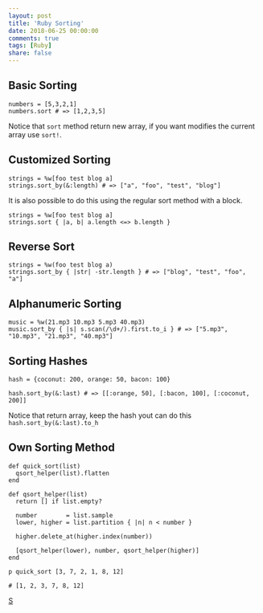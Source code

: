 ```yaml
---
layout: post
title: 'Ruby Sorting'
date: 2018-06-25 00:00:00
comments: true
tags: [Ruby]
share: false
---
```


## Basic Sorting
```
numbers = [5,3,2,1]
numbers.sort # => [1,2,3,5]
```
Notice that `sort` method return new array, if you want modifies the current array use `sort!`.

## Customized Sorting
```
strings = %w[foo test blog a]
strings.sort_by(&:length) # => ["a", "foo", "test", "blog"]
```
It is also possible to do this using the regular sort method with a block.
```
strings = %w[foo test blog a]
strings.sort { |a, b| a.length <=> b.length }
```

## Reverse Sort
```
strings = %w(foo test blog a)
strings.sort_by { |str| -str.length } # => ["blog", "test", "foo", "a"]
```

## Alphanumeric Sorting
```
music = %w(21.mp3 10.mp3 5.mp3 40.mp3)
music.sort_by { |s| s.scan(/\d+/).first.to_i } # => ["5.mp3", "10.mp3", "21.mp3", "40.mp3"]
```

## Sorting Hashes
```
hash = {coconut: 200, orange: 50, bacon: 100}

hash.sort_by(&:last) # => [[:orange, 50], [:bacon, 100], [:coconut, 200]]
```
Notice that return array, keep the hash yout can do this `hash.sort_by(&:last).to_h`

## Own Sorting Method
```
def quick_sort(list)
  qsort_helper(list).flatten
end

def qsort_helper(list)
  return [] if list.empty?

  number        = list.sample
  lower, higher = list.partition { |n| n < number }

  higher.delete_at(higher.index(number))

  [qsort_helper(lower), number, qsort_helper(higher)]
end

p quick_sort [3, 7, 2, 1, 8, 12]

# [1, 2, 3, 7, 8, 12]
```
[S](http://www.rubyguides.com/2017/07/ruby-sort/)
